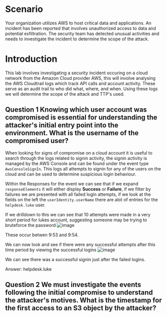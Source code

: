 # Scenario
Your organization utilizes AWS to host critical data and applications. An incident has been reported that involves unauthorized access to data and potential exfiltration. The security team has detected unusual activities and needs to investigate the incident to determine the scope of the attack.

# Introduction
This lab involves investigating a security incident occuring on a cloud network from the Amazon Cloud provider AWS, this will involve analysing the AWS Cloudtrail logs which track API calls and account activity.
These serve as an audit trail to who did what, where, and when. Using these logs we will determine the scope of the attack and TTP's used.

## Question 1 Knowing which user account was compromised is essential for understanding the attacker's initial entry point into the environment. What is the username of the compromised user?
When looking for signs of compromise on a cloud account it is useful to search through the logs related to signin activity, the signin activity is managed by the AWS Console and can be found under the event type
`AwsConsoleSignIn`. This logs all attempts to signin for any of the users on the cloud and can be used to determine suspicious login behaviour.

Within the Responses for the event we can see that if we expand `responseElements` it will either display **Success** or **Failure**, if we filter by failures we are presented with all failed login attempts, if we look at the
fields on the left the `userIdentity.userName` there are alot of entries for the `helpdesk.luke` user.

If we drilldown to this we can see that 10 attempts were made in a very short period for lukes account, suggesting someone may be trying to bruteforce the password
![image](https://github.com/user-attachments/assets/f2b2508a-0583-400a-8ad4-e78b939381aa)

These occur betwen 9:53 and 9:54.

We can now look and see if there were any successful attempts after this time period by viewing the successful logins
![image](https://github.com/user-attachments/assets/8d4ba4a1-ebb8-4432-a065-cfc7f9357a43)

We can see there was a successful signin just after the failed logins.

Answer: helpdesk.luke

## Question 2 We must investigate the events following the initial compromise to understand the attacker's motives. What is the timestamp for the first access to an S3 object by the attacker?
